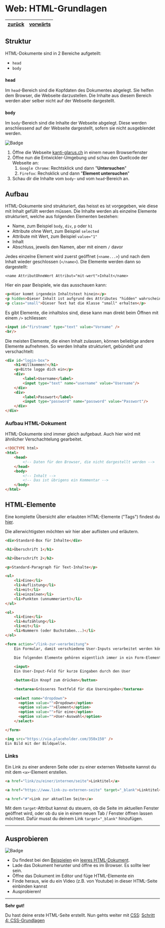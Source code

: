 # Web: HTML-Grundlagen

| [zurück](02-Vorbereitung.md) | [vorwärts][1] |
| --- | --- |

## Struktur

HTML-Dokumente sind in 2 Bereiche aufgeteilt:

- `head`
- `body`

### `head`
Im `head`-Bereich sind die Kopfdaten des Dokumentes abgelegt. Sie helfen dem Browser, die Webseite darzustellen.
Die Inhalte aus diesem Bereich werden aber selber nicht auf der Webseite dargestellt.

### `body`
Im `body`-Bereich sind die Inhalte der Webseite abgelegt. Diese werden anschliessend auf der Webseite dargestellt,
sofern sie nicht ausgeblendet werden.

![Badge](https://img.shields.io/badge/Aufgabe-Ausprobieren-orange)

1) Öffne die Webseite [kanti-glarus.ch](https://kanti-glarus.ch) in einem neuen Browserfenster
2) Öffne nun die Entwickler-Umgebung und schau den Quellcode der Webseite an:
    1) `Google Chrome`: Rechtsklick und dann "**Untersuchen**"
    2) `Firefox`: Rechsklick und dann "**Element untersuchen**"
3) Schau dir die Inhalte vom `body`- und vom `head`-Bereich an.


## Aufbau

HTML-Dokumente sind strukturiert, das heisst es ist vorgegeben, wie diese mit Inhalt gefüllt werden müssen.
Die Inhalte werden als einzelne Elemente strukturiert, welche aus folgenden Elementen bestehen:

- Name, zum Beispiel `body`, `div`, `p` oder `h1`
- Attribute ohne Wert, zum Beispiel `selected`
- Attribute mit Wert, zum Beispiel `value="1"`
- Inhalt
- Abschluss, jeweils den Namen, aber mit einem `/` davor

Jedes einzelne Element wird zuerst geöffnet (`<name...>`) und nach dem Inhalt wieder geschlossen (`</name>`).
Die Elemente werden dann so dargestellt:

```
<name AttributOhneWert Attribut="mit-wert">Inhalt</name>
```

Hier ein paar Beispiele, wie das ausschauen kann:

```html
<p>Hier kommt irgendein Inhaltstext hinein</p>
<p hidden>Dieser Inhalt ist aufgrund des Attributes "hidden" wahrscheinlich versteckt</p>
<p class="small">Dieser Text hat die Klasse "small" erhalten</p>
```

Es gibt Elemente, die inhaltslos sind, diese kann man direkt beim Öffnen mit einem `/>` schliessen:

```html
<input id="firstname" type="text" value="Vorname" />
<br/>
```

Die meisten Elemente, die einen Inhalt zulassen, können beliebige andere Elemente aufnehmen.
So werden Inhalte strukturiert, gebündelt und verschachtelt:

```html
<div id="login-box">
    <h1>Willkommen!</h1>
    <p>Bitte logge dich ein</p>
    <div>
        <label>Username</label>
        <input type="text" name="username" value="Username"/>
    </div>
    <div>
        <label>Passwort</label>
        <input type="password" name="password" value="Passwort"/>
    </div>
</div>
```

### Aufbau HTML-Dokument

HTML-Dokumente sind immer gleich aufgebaut. Auch hier wird mit ähnlicher Verschachtelung gearbeitet.

```html
<!DOCTYPE html>
<html>
    <head>
        <!-- Daten für den Browser, die nicht dargestellt werden -->
    </head>
    <body>
        <!-- Inhalt -->
        <!-- Das ist übrigens ein Kommentar -->
    </body>
</html>
```

## HTML-Elemente

Eine komplette Übersicht aller erlaubten HTML-Elemente ("Tags") findest du [hier](https://www.w3schools.com/tags/default.asp).

Die allerwichtigsten möchten wir hier aber auflisten und erläutern.

```html
<div>Standard-Box für Inhalte</div>

<h1>Überschrift 1</h1>

<h2>Überschrift 2</h2>

<p>Standard-Paragraph für Text-Inhalte</p>

<ul>
    <li>Eine</li>
    <li>Auflistung</li>
    <li>mit</li>
    <li>einzelnen</li>
    <li>Punkten (unnummeriert)</li>
</ul>

<ol>
    <li>Eine</li>
    <li>Aufzählung</li>
    <li>mit</li>
    <li>Nummern (oder Buchstaben...)</li>
</ol>

<form action="/link-zur-verarbeitung">
    Ein Formular, damit verschiedene User-Inputs verarbeitet werden können.

    Die folgenden Elemente gehören eigentlich immer in ein Form-Element:
    
    <input>
    Ein User-Input-Feld für kurze Eingaben durch den User

    <button>Ein Knopf zum drücken</button>

    <textarea>Grösseres Textfeld für die Usereingabe</textarea>
    
    <select name="dropdown">
      <option value="">Dropdown</option>
      <option value="">Element</option>
      <option value="">für eine</option>
      <option value="">User-Auswahl</option>
    </select>

</form>

<img src="https://via.placeholder.com/350x150" />
Ein Bild mit der Bildquelle.
```
### Links

Ein Link zu einer anderen Seite oder zu einer externen Webseite kannst du mit dem `<a>`-Element erstellen.

```html
<a href="link/zu/einer/internen/seite">Linktitel</a>

<a href="https://www.link-zu-externen-seite" target="_blank">Linktitel</a>

<a href="#">Link zur aktuellen Seite</a>
```

Mit dem `target`-Attribut kannst du steuern, ob die Seite im aktuellen Fenster geöffnet wird, oder ob du sie in einem neuen Tab / Fenster öffnen lassen möchtest.
Dafür musst du deinem Link `target="_blank"` hinzufügen.

---

## Ausprobieren

![Badge](https://img.shields.io/badge/Aufgabe-Ausprobieren-orange)

- Du findest bei den [Beispielen](../examples) ein [leeres HTML-Dokument](../examples/leeres-html.html).
- Lade das Dokument herunter und öffne es im Browser. Es sollte leer sein.
- Öffne das Dokument im Editor und füge HTML-Elemente ein
- Finde heraus, wie du ein Video (z.B. von Youtube) in dieser HTML-Seite einbinden kannst
- Ausprobieren!

---

**Sehr gut!**

Du hast deine erste HTML-Seite erstellt. Nun gehts weiter mit [CSS][1]: [Schritt 4: CSS-Grundlagen][1]


[1]: 04-CSS-Grundlagen.md
